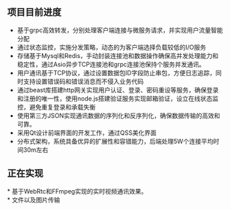## 项目目前进度
* 基于grpc高效转发，分别处理客户端连接与微服务请求，并实现用户流量智能分配   <br>
* 通过状态监控，实施分发策略，动态的为客户端选择负载较低的I/O服务  <br>
*  存储基于Mysql和Redis，手动封装连接池和数据操作确保高并发处理能力和稳定性，通过Asio异步TCP连接池和grpc连接池保持个服务并发通讯。  <br> 
*  用户通讯基于TCP协议，通过设置数据包ID字段防止串包，方便日志追踪，同时支持设置错误码和错误消息而不侵入业务代码  <br>
* 通过beast库搭建http网关实现用户认证、登录、密码重设等服务，确保登录和注册的唯一性，使用node.js搭建验证服务实现邮箱验证，设立在线状态监控，避免重复登录和承载失衡  <br>
* 使用第三方JSON实现通讯数据的序列化和反序列化，确保数据传输的高效和可靠。  <br>
* 采用Qt设计前端界面的开发工作，通过QSS美化界面
* 分布式架构，系统具备优异的扩展性和容错能力，后端处理5W个连接平均时间30m左右
  
<h2>正在实现</h2>
* 基于WebRtc和FFmpeg实现的实时视频通讯效果。  <br>
* 文件以及图片传输  <br>
